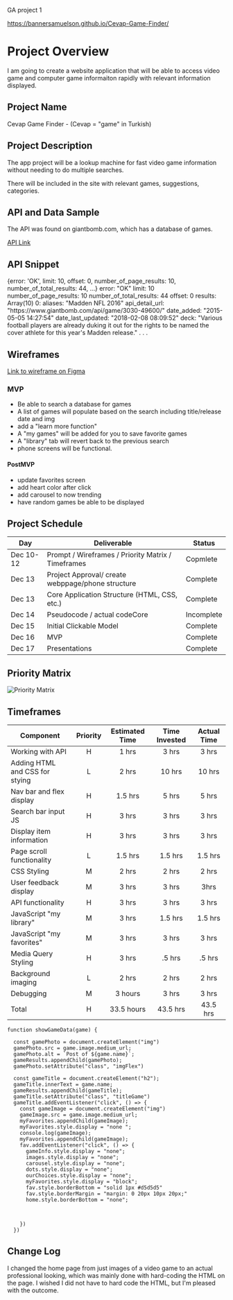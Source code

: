 GA project 1

https://bannersamuelson.github.io/Cevap-Game-Finder/
# Project Overview
I am going to create a website application that will be able to access video game and computer game informaiton rapidly with relevant information displayed.
## Project Name


Cevap Game Finder - (Cevap = "game" in Turkish)
## Project Description

 The app project will be a lookup machine for fast video game information without needing to do multiple searches. 

There will be included in the site with relevant games, suggestions, categories.

## API and Data Sample

The API was found on giantbomb.com, which has a database of games.

[API Link](http://www.giantbomb.com/api/search/?api_key=ea72d6fa698b889389beedfb65fbb5cf921e51da&format=json&query="${name}"&resources=game)

<h2>API Snippet</h2>
{error: 'OK', limit: 10, offset: 0, number_of_page_results: 10, number_of_total_results: 44, …}
error: "OK"
limit: 10
number_of_page_results: 10
number_of_total_results: 44
offset: 0
results: Array(10)
0:
aliases: "Madden NFL 2016"
api_detail_url: "https://www.giantbomb.com/api/game/3030-49600/"
date_added: "2015-05-05 14:27:54"
date_last_updated: "2018-02-08 08:09:52"
deck: "Various football players are already duking it out for the rights to be named the cover athlete for this year's Madden release." . . .

<h2>Wireframes</h2>

[Link to wireframe on Figma](https://www.figma.com/file/8T49Yi7EM6A59cnXE8Ig9g/Wireframe-p1?node-id=0%3A1)


### MVP

- Be able to search a database for games
- A list of games will populate based on the search including title/release date and img
- add a "learn more function"
- A "my games" will be added for you to save favorite games
- A "library" tab will revert back to the previous search
- phone screens will be functional.

#### PostMVP  

- update favorites screen
- add heart color after click
- add carousel to now trending
- have random games be able to be displayed
## Project Schedule

|  Day | Deliverable | Status
|---|---| ---|
|Dec 10-12| Prompt / Wireframes / Priority Matrix / Timeframes | Copmlete
|Dec 13| Project Approval/ create webppage/phone structure | Complete
|Dec 13| Core Application Structure (HTML, CSS, etc.) | Complete
|Dec 14| Pseudocode / actual codeCore| Incomplete | Complete
|Dec 15| Initial Clickable Model  | Complete
|Dec 16| MVP | Complete
|Dec 17| Presentations | Complete

## Priority Matrix

![Priority Matrix](https://res.cloudinary.com/dnv6i44dp/image/upload/v1639368115/Priority_Matrix_toqoqy.png)
## Timeframes

| Component | Priority | Estimated Time | Time Invested | Actual Time |
| --- | :---: |  :---: | :---: | :---: |
| Working with API | H | 1 hrs| 3 hrs| 3 hrs|
| Adding HTML and CSS for stying | L | 2 hrs | 10 hrs | 10 hrs |
| Nav bar and flex display | H | 1.5 hrs | 5 hrs | 5 hrs|
| Search bar input JS | H| 3 hrs | 3 hrs | 3 hrs |
| Display item information | H | 3 hrs | 3 hrs | 3 hrs
| Page scroll functionality | L | 1.5 hrs | 1.5 hrs | 1.5 hrs |
| CSS Styling| M | 2 hrs | 2 hrs | 2 hrs |
| User feedback display | M | 3 hrs | 3 hrs | 3hrs |
| API functionality | H| 3 hrs | 3 hrs | 3 hrs |
| JavaScript "my library" | M | 3 hrs | 1.5 hrs | 1.5 hrs |
| JavaScript "my favorites" | M | 3 hrs | 3 hrs | 3 hrs |
| Media Query Styling | H | 3 hrs| .5 hrs | .5 hrs
| Background imaging | L | 2 hrs | 2 hrs | 2 hrs |
| Debugging | M | 3 hours | 3 hrs | 3 hrs |
| Total | H | 33.5 hours | 43.5 hrs | 43.5 hrs |

<!-- CODE SNIPPET I'M PROUD OF -->
```
function showGameData(game) {

  const gamePhoto = document.createElement("img")
  gamePhoto.src = game.image.medium_url;
  gamePhoto.alt = `Post of ${game.name}`;
  gameResults.appendChild(gamePhoto);
  gamePhoto.setAttribute("class", "imgFlex")

  const gameTitle = document.createElement("h2");
  gameTitle.innerText = game.name;
  gameResults.appendChild(gameTitle);
  gameTitle.setAttribute("class", "titleGame")
  gameTitle.addEventListener("click", () => {
    const gameImage = document.createElement("img")
    gameImage.src = game.image.medium_url;
    myFavorites.appendChild(gameImage);
    myFavorites.style.display = "none ";
    console.log(gameImage);
    myFavorites.appendChild(gameImage);
    fav.addEventListener("click", () => {
      gameInfo.style.display = "none";
      images.style.display = "none";
      carousel.style.display = "none";
      dots.style.display = "none";
      ourChoices.style.display = "none";
      myFavorites.style.display = "block";
      fav.style.borderBottom = "solid 1px #d5d5d5"
      fav.style.borderMargin = "margin: 0 20px 10px 20px;"
      home.style.borderBottom = "none";



    })
  })
  ```

## Change Log
 <!-- Use this section to document what changes were made and the reasoning behind those changes.   !-->
I changed the home page from just images of a video game to an actual professional looking, which was mainly done with hard-coding the HTML on the page. I wished I did not have to hard code the HTML, but I'm pleased with the outcome.